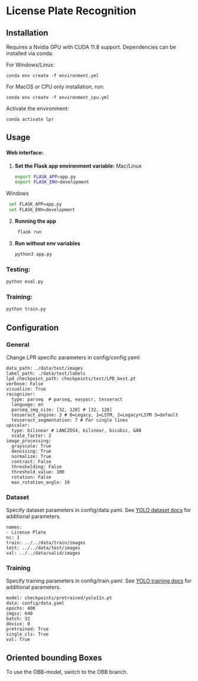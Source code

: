 # License Plate Recognition

## Installation

Requires a Nvidia GPU with CUDA 11.8 support. Dependencies can be installed via conda:

For Windows/Linux:

```
conda env create -f environment.yml
```

For MacOS or CPU only installation, run:

```
conda env create -f environment_cpu.yml
```

Activate the environment:
```
conda activate lpr
```

## Usage

#### Web interface:

1. **Set the Flask app environment variable:**
  Mac/Linux

   ```bash
   export FLASK_APP=app.py
   export FLASK_ENV=development

   ```
  Windows

  ```bash
   set FLASK_APP=app.py
   set FLASK_ENV=development

   ```

2. **Running the app**

   ```bash
    flask run
   ```

3. **Run without env variables**
   ```bash
   python3 app.py
   ```

### Testing:

```bash
python eval.py
```

### Training:

```bash
python train.py
```

## Configuration

### General

Change LPR specific parameters in config/config.yaml:
```
data_path: ./data/test/images
label_path: ./data/test/labels
lpd_checkpoint_path: checkpoints/test/LPD_best.pt
verbose: False
visualize: True
recognizer: 
  type: parseq  # parseq, easyocr, tesseract
  language: en
  parseq_img_size: [32, 128] # [32, 128]
  tesseract_engine: 3 # 0=Legacy, 1=LSTM, 2=Legacy+LSTM 3=default
  tesseract_segmentation: 7 # For single lines
upscaler:
  type: bilinear # LANCZOS4, bilinear, bicubic, GAN
  scale_factor: 2
image_processing:
  grayscale: True
  denoising: True
  normalize: True
  contrast: False
  thresholding: False
  threshold_value: 100
  rotation: False
  max_rotation_angle: 10
```

### Dataset

Specify dataset parameters in config/data.yaml. See [YOLO dataset docs](https://docs.ultralytics.com/datasets/detect/) for additional parameters.

```
names:
- License Plate
nc: 1
train: ../../data/train/images
test: ../../data/test/images
val: ../../data/valid/images
```

### Training

Specify training parameters in config/train.yaml. See [YOLO training docs](https://docs.ultralytics.com/modes/train/#train-settings) for additional parameters.

```
model: checkpoints/pretrained/yolo11n.pt
data: config/data.yaml
epochs: 400
imgsz: 640
batch: 32
device: 0
pretrained: True
single_cls: True
val: True
```

## Oriented bounding Boxes

To use the OBB-model, switch to the OBB branch.

